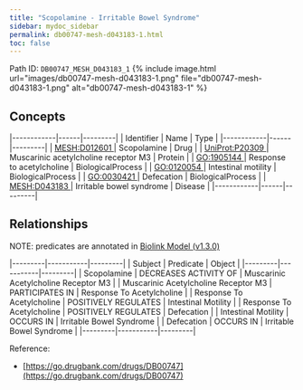```yaml
---
title: "Scopolamine - Irritable Bowel Syndrome"
sidebar: mydoc_sidebar
permalink: db00747-mesh-d043183-1.html
toc: false 
---
```



Path ID: `DB00747_MESH_D043183_1`
{% include image.html url="images/db00747-mesh-d043183-1.png" file="db00747-mesh-d043183-1.png" alt="db00747-mesh-d043183-1" %}

## Concepts

|------------|------|---------|
| Identifier | Name | Type    |
|------------|------|---------|
| <a href="https://identifiers.org/MESH:D012601">MESH:D012601 </a> | Scopolamine | Drug |
| <a href="https://identifiers.org/UniProt:P20309">UniProt:P20309 </a> | Muscarinic acetylcholine receptor M3 | Protein |
| <a href="https://identifiers.org/GO:1905144">GO:1905144 </a> | Response to acetylcholine | BiologicalProcess |
| <a href="https://identifiers.org/GO:0120054">GO:0120054 </a> | Intestinal motility | BiologicalProcess |
| <a href="https://identifiers.org/GO:0030421">GO:0030421 </a> | Defecation | BiologicalProcess |
| <a href="https://identifiers.org/MESH:D043183">MESH:D043183 </a> | Irritable bowel syndrome | Disease |
|------------|------|---------|

## Relationships


NOTE: predicates are annotated in <a href="https://github.com/biolink/biolink-model/releases/tag/v1.3.0">Biolink Model (v1.3.0)</a>

|---------|-----------|---------|
| Subject | Predicate | Object  |
|---------|-----------|---------|
| Scopolamine | DECREASES ACTIVITY OF | Muscarinic Acetylcholine Receptor M3 |
| Muscarinic Acetylcholine Receptor M3 | PARTICIPATES IN | Response To Acetylcholine |
| Response To Acetylcholine | POSITIVELY REGULATES | Intestinal Motility |
| Response To Acetylcholine | POSITIVELY REGULATES | Defecation |
| Intestinal Motility | OCCURS IN | Irritable Bowel Syndrome |
| Defecation | OCCURS IN | Irritable Bowel Syndrome |
|---------|-----------|---------|

Reference: 
  - [https://go.drugbank.com/drugs/DB00747](https://go.drugbank.com/drugs/DB00747)
